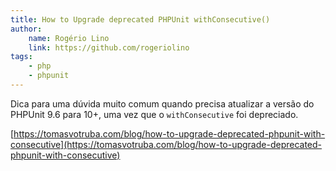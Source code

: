 ```yaml
---
title: How to Upgrade deprecated PHPUnit withConsecutive()
author:
    name: Rogério Lino
    link: https://github.com/rogeriolino
tags:
    - php
    - phpunit
---
```


Dica para uma dúvida muito comum quando precisa atualizar a versão do PHPUnit 9.6 para 10+, uma vez que o `withConsecutive` foi depreciado.  

[https://tomasvotruba.com/blog/how-to-upgrade-deprecated-phpunit-with-consecutive](https://tomasvotruba.com/blog/how-to-upgrade-deprecated-phpunit-with-consecutive)

